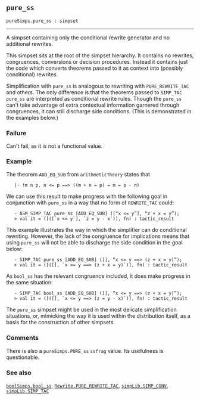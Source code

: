 ## `pure_ss`

``` hol4
pureSimps.pure_ss : simpset
```

------------------------------------------------------------------------

A simpset containing only the conditional rewrite generator and no
additional rewrites.

This simpset sits at the root of the simpset hierarchy. It contains no
rewrites, congruences, conversions or decision procedures. Instead it
contains just the code which converts theorems passed to it as context
into (possibly conditional) rewrites.

Simplification with `pure_ss` is analogous to rewriting with
`PURE_REWRITE_TAC` and others. The only difference is that the theorems
passed to `SIMP_TAC pure_ss` are interpreted as conditional rewrite
rules. Though the `pure_ss` can't take advantage of extra contextual
information garnered through congruences, it can still discharge side
conditions. (This is demonstrated in the examples below.)

### Failure

Can't fail, as it is not a functional value.

### Example

The theorem `ADD_EQ_SUB` from `arithmeticTheory` states that

``` hol4
   |- !m n p. n <= p ==> ((m + n = p) = m = p - n)
```

We can use this result to make progress with the following goal in
conjunction with `pure_ss` in a way that no form of `REWRITE_TAC` could:

``` hol4
   - ASM_SIMP_TAC pure_ss [ADD_EQ_SUB] ([“x <= y”], “z + x = y”);
   > val it = ([([`x <= y`], `z = y - x`)], fn) : tactic_result
```

This example illustrates the way in which the simplifier can do
conditional rewriting. However, the lack of the congruence for
implications means that using `pure_ss` will not be able to discharge
the side condition in the goal below:

``` hol4
   - SIMP_TAC pure_ss [ADD_EQ_SUB] ([], “x <= y ==> (z + x = y)”);
   > val it = ([([], `x <= y ==> (z + x = y)`)], fn) : tactic_result
```

As `bool_ss` has the relevant congruence included, it does make progress
in the same situation:

``` hol4
   - SIMP_TAC bool_ss [ADD_EQ_SUB] ([], “x <= y ==> (z + x = y)”);
   > val it = ([([], `x <= y ==> (z = y - x)`)], fn) : tactic_result
```

The `pure_ss` simpset might be used in the most delicate simplification
situations, or, mimicking the way it is used within the distribution
itself, as a basis for the construction of other simpsets.

### Comments

There is also a `pureSimps.PURE_ss` `ssfrag` value. Its usefulness is
questionable.

### See also

[`boolSimps.bool_ss`](#boolSimps.bool_ss),
[`Rewrite.PURE_REWRITE_TAC`](#Rewrite.PURE_REWRITE_TAC),
[`simpLib.SIMP_CONV`](#simpLib.SIMP_CONV),
[`simpLib.SIMP_TAC`](#simpLib.SIMP_TAC)
